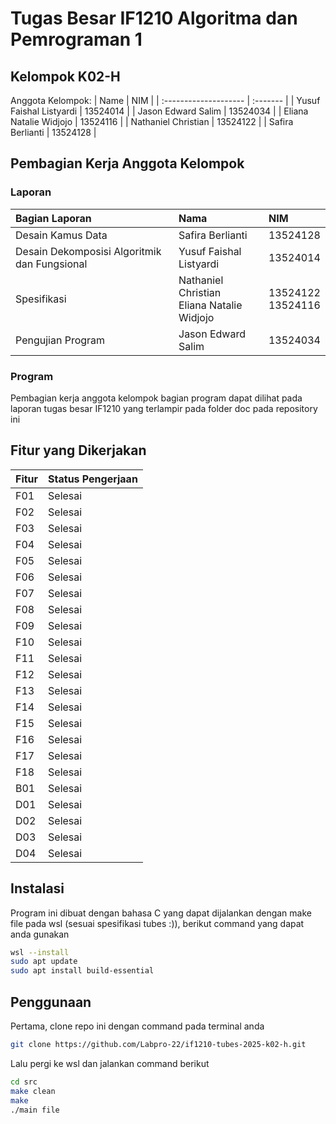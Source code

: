 # Tugas Besar IF1210 Algoritma dan Pemrograman 1

## Kelompok K02-H
Anggota Kelompok:
| Name                  | NIM      |
| :-------------------- | :------- |
| Yusuf Faishal Listyardi | 13524014 |
| Jason Edward Salim     | 13524034 |
| Eliana Natalie Widjojo  | 13524116 |
| Nathaniel Christian   | 13524122 |
| Safira Berlianti      | 13524128 |

## Pembagian Kerja Anggota Kelompok
### Laporan
| Bagian Laporan                      | Nama                   | NIM        |
| :---------------------------------- | :--------------------- | :--------- |
| Desain Kamus Data                   | Safira Berlianti       | 13524128   |
| Desain Dekomposisi Algoritmik dan Fungsional | Yusuf Faishal Listyardi | 13524014   |
| Spesifikasi                         | Nathaniel Christian <br/> Eliana Natalie Widjojo   | 13524122 <br/> 13524116  |
| Pengujian Program                   | Jason Edward Salim     | 13524034   |

### Program
Pembagian kerja anggota kelompok bagian program dapat dilihat pada laporan tugas besar IF1210 yang terlampir pada folder doc pada repository ini

## Fitur yang Dikerjakan
| Fitur                  | Status Pengerjaan      |
| :--------------------- | :--------------------- |
| F01 | Selesai |
| F02 | Selesai |
| F03 | Selesai |
| F04 | Selesai |
| F05 | Selesai |
| F06 | Selesai |
| F07 | Selesai |
| F08 | Selesai |
| F09 | Selesai |
| F10 | Selesai |
| F11 | Selesai |
| F12 | Selesai |
| F13 | Selesai |
| F14 | Selesai |
| F15 | Selesai |
| F16 | Selesai |
| F17 | Selesai |
| F18 | Selesai |
| B01 | Selesai |
| D01 | Selesai |
| D02 | Selesai |
| D03 | Selesai |
| D04 | Selesai |

## Instalasi 
Program ini dibuat dengan bahasa C yang dapat dijalankan dengan make file pada wsl (sesuai spesifikasi tubes :)), berikut command yang dapat anda gunakan
``` bash
wsl --install
sudo apt update
sudo apt install build-essential
```

## Penggunaan
Pertama, clone repo ini dengan command pada terminal anda
``` bash
git clone https://github.com/Labpro-22/if1210-tubes-2025-k02-h.git
```
Lalu pergi ke wsl dan jalankan command berikut
``` bash
cd src
make clean
make
./main file
```

